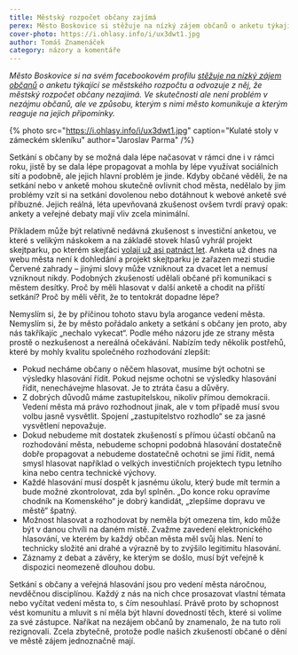 ```yaml
---
title: Městský rozpočet občany zajímá
perex: Město Boskovice si stěžuje na nízký zájem občanů o anketu týkající se městského rozpočtu a odvozuje z něj, že rozpočet občany nezajímá. Ve skutečnosti není problém v nezájmu občanů, ale ve způsobu, kterým s nimi město komunikuje.
cover-photo: https://i.ohlasy.info/i/ux3dwt1.jpg
author: Tomáš Znamenáček
category: názory a komentáře
---
```


*Město Boskovice si na svém facebookovém profilu [stěžuje na nízký zájem občanů](https://www.facebook.com/mestoboskovice/posts/1451862341563058) o anketu týkající se městského rozpočtu a odvozuje z něj, že městský rozpočet občany nezajímá. Ve skutečnosti ale není problém v nezájmu občanů, ale ve způsobu, kterým s nimi město komunikuje a kterým reaguje na jejich připomínky.*

{% photo src="https://i.ohlasy.info/i/ux3dwt1.jpg" caption="Kulaté stoly v zámeckém skleníku" author="Jaroslav Parma" /%}

Setkání s občany by se možná dala lépe načasovat v rámci dne i v rámci roku, jistě by se dala lépe propagovat a mohla by lépe využívat sociálních sítí a podobně, ale jejich hlavní problém je jinde. Kdyby občané věděli, že na setkání nebo v anketě mohou skutečně ovlivnit chod města, nedělalo by jim problémy vzít si na setkání dovolenou nebo dotáhnout k webové anketě své příbuzné. Jejich reálná, léta upevňovaná zkušenost ovšem tvrdí pravý opak: ankety a veřejné debaty mají vliv zcela minimální.

Příkladem může být relativně nedávná zkušenost s investiční anketou, ve které s velikým náskokem a na základě stovek hlasů vyhrál projekt skejtparku, po kterém skejťáci [volají už asi patnáct let](http://www.ohlasy.info/clanky/2015/06/skatepark.html). Anketa už dnes na webu města není k dohledání a projekt skejtparku je zařazen mezi studie Červené zahrady – jinými slovy může vzniknout za dvacet let a nemusí vzniknout nikdy. Podobných zkušeností udělali občané při komunikaci s městem desítky. Proč by měli hlasovat v další anketě a chodit na příští setkání? Proč by měli věřit, že to tentokrát dopadne lépe?

Nemyslím si, že by příčinou tohoto stavu byla arogance vedení města. Nemyslím si, že by město pořádalo ankety a setkání s občany jen proto, aby nás takříkajíc „nechalo vykecat“. Podle mého názoru jde ze strany města prostě o nezkušenost a nereálná očekávání. Nabízím tedy několik postřehů, které by mohly kvalitu společného rozhodování zlepšit:

* Pokud necháme občany o něčem hlasovat, musíme být ochotni se výsledky hlasování řídit. Pokud nejsme ochotni se výsledky hlasování řídit, nenechávejme hlasovat. Je to ztráta času a důvěry.
* Z dobrých důvodů máme zastupitelskou, nikoliv přímou demokracii. Vedení města má právo rozhodnout jinak, ale v tom případě musí svou volbu jasně vysvětlit. Spojení „zastupitelstvo rozhodlo“ se za jasné vysvětlení nepovažuje.
* Dokud nebudeme mít dostatek zkušeností s přímou účastí občanů na rozhodování města, nebudeme schopni podobná hlasování dostatečně dobře propagovat a nebudeme dostatečně ochotni se jimi řídit, nemá smysl hlasovat například o velkých investičních projektech typu letního kina nebo centra technické výchovy.
* Každé hlasování musí dospět k jasnému úkolu, který bude mít termín a bude možné zkontrolovat, zda byl splněn. „Do konce roku opravíme chodník na Komenského“ je dobrý kandidát, „zlepšíme dopravu ve městě“ špatný.
* Možnost hlasovat a rozhodovat by neměla být omezena tím, kdo může být v danou chvíli na daném místě. Zvažme zavedení elektronického hlasování, ve kterém by každý občan města měl svůj hlas. Není to technicky složité ani drahé a výrazně by to zvýšilo legitimitu hlasování.
* Záznamy z debat a závěry, ke kterým se došlo, musí být veřejně k dispozici neomezeně dlouhou dobu.

Setkání s občany a veřejná hlasování jsou pro vedení města náročnou, nevděčnou disciplínou. Každý z nás na nich chce prosazovat vlastní témata nebo vyčítat vedení města to, s čím nesouhlasí. Právě proto by schopnost vést komunitu a mluvit s ní měla být hlavní dovedností těch, které si volíme za své zástupce. Naříkat na nezájem občanů by znamenalo, že na tuto roli rezignovali. Zcela zbytečně, protože podle našich zkušeností občané o dění ve městě zájem jednoznačně mají.
